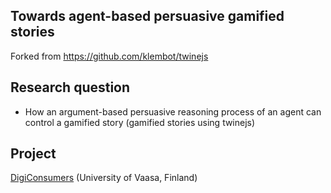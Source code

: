 ## Towards agent-based persuasive gamified stories
Forked from https://github.com/klembot/twinejs

## Research question
- How an argument-based persuasive reasoning process of an agent can control a gamified story (gamified stories using twinejs)

## Project
[DigiConsumers](https://digiconsumers.fi/en/home/) (University of Vaasa, Finland) 
